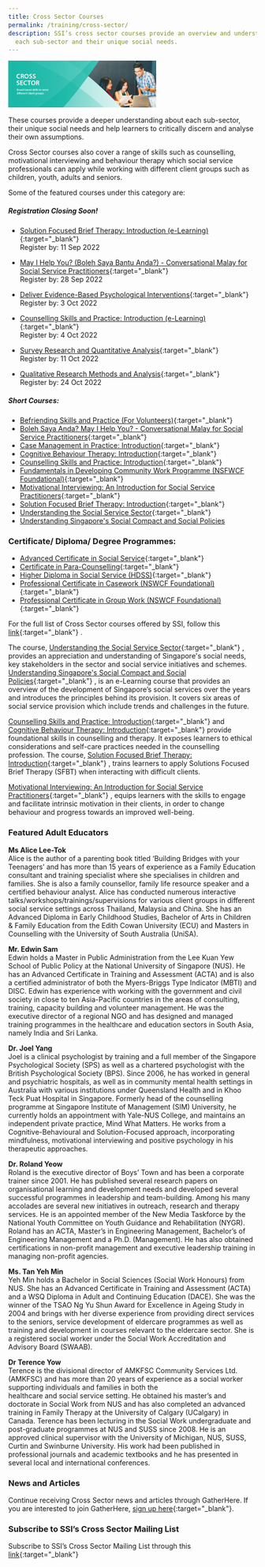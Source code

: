```yaml
---
title: Cross Sector Courses
permalink: /training/cross-sector/
description: SSI’s cross sector courses provide an overview and understanding of
  each sub-sector and their unique social needs.
---
```

![Social Service Institute (SSI) Singapore - Counselling, Motivational Interviewing & Behaviour Therapy Courses](/images/training/SSI_header-banner-757-x-239px1.jpg)

These courses provide a deeper understanding about each sub-sector, their unique social needs and help learners to critically discern and analyse their own assumptions.  
  
Cross Sector courses also cover a range of skills such as counselling, motivational interviewing and behaviour therapy which social service professionals can apply while working with different client groups such as children, youth, adults and seniors.  
  
Some of the featured courses under this category are:

##### **Registration Closing Soon!**
-   [Solution Focused Brief Therapy: Introduction (e-Learning)](https://iltms.ssi.gov.sg/registration/#/Course?coursecode=SCRS5279){:target="_blank"} <br> Register by: 11 Sep 2022

-   [May I Help You? (Boleh Saya Bantu Anda?) - Conversational Malay for Social Service Practitioners](https://iltms.ssi.gov.sg/registration/#/Course?coursecode=SCRS5647){:target="_blank"} <br> Register by: 28 Sep 2022
   
-   [Deliver Evidence-Based Psychological Interventions](https://iltms.ssi.gov.sg/registration/#/Course?coursecode=SCRS480){:target="_blank"} <br> Register by: 3 Oct 2022

-   [Counselling Skills and Practice: Introduction (e-Learning)](https://iltms.ssi.gov.sg/registration/#/Course?coursecode=SCRS5229){:target="_blank"} <br> Register by: 4 Oct 2022

-   [Survey Research and Quantitative Analysis](https://iltms.ssi.gov.sg/registration/#/Course?coursecode=NRES5270){:target="_blank"} <br> Register by: 11 Oct 2022

-   [Qualitative Research Methods and Analysis](https://iltms.ssi.gov.sg/registration/#/Course?coursecode=NRES5053){:target="_blank"} <br> Register by: 24 Oct 2022

##### **Short Courses:**

-   [Befriending Skills and Practice (For Volunteers)](https://iltms.ssi.gov.sg/registration/#/Course?coursecode=SVDM5311){:target="_blank"}   
-   [Boleh Saya Anda? May I Help You? - Conversational Malay for Social Service Practitioners](https://iltms.ssi.gov.sg/registration/#/Course?coursecode=SCRS5647){:target="_blank"}   
-   [Case Management in Practice: Introduction](https://iltms.ssi.gov.sg/registration/#/Course?coursecode=SCRS5228){:target="_blank"}   
-   [Cognitive Behaviour Therapy: Introduction](https://iltms.ssi.gov.sg/registration/#/Course?coursecode=SCYF5141){:target="_blank"}   
-   [Counselling Skills and Practice: Introduction](https://iltms.ssi.gov.sg/registration/#/Course?coursecode=SCRS5229){:target="_blank"}   
-   [Fundamentals in Developing Community Work Programme (NSFWCF Foundational)](https://iltms.ssi.gov.sg/registration/#/Course?coursecode=SCET159){:target="_blank"}   
-   [Motivational Interviewing: An Introduction for Social Service Practitioners](https://iltms.ssi.gov.sg/registration/#/Course?coursecode=SCYF5725){:target="_blank"}   
-   [Solution Focused Brief Therapy: Introduction](https://iltms.ssi.gov.sg/registration/#/Course?coursecode=SCRS5279){:target="_blank"}   
-   [Understanding the Social Service Sector](https://iltms.ssi.gov.sg/registration/#/Course?coursecode=SCET6-M){:target="_blank"} 
-  [Understanding Singapore's Social Compact and Social Policies](https://iltms.ssi.gov.sg/registration/#/Course?coursecode=SCRS400)

### **Certificate/ Diploma/ Degree Programmes:**

-   [Advanced Certificate in Social Service](/training/cet-programmes/advanced-certificate-in-social-service/){:target="_blank"}  
-   [Certificate in Para-Counselling](/training/cet-programmes/certificate-in-para-counselling/){:target="_blank"}     
-   [Higher Diploma in Social Service (HDSS)](/training/cet-programmes/higher-diploma-in-social-service/){:target="_blank"} 
-   [Professional Certificate in Casework (NSWCF Foundational)](/training/cet-programmes/professional-certificate-in-casework-(nswcf-foundational)/){:target="_blank"}   
-   [Professional Certificate in Group Work (NSWCF Foundational)](/training/cet-programmes/professional-certificate-in-group-work-(nswcf-foundational)/){:target="_blank"}   

For the full list of Cross Sector courses offered by SSI, follow this [link](https://iltms.ssi.gov.sg/registration#/Course){:target="_blank"}   .  
  
The course, [Understanding the Social Service Sector](https://iltms.ssi.gov.sg/registration/#/Course?coursecode=SCET6-M){:target="_blank"}   , provides an appreciation and understanding of Singapore's social needs, key stakeholders in the sector and social service initiatives and schemes. [Understanding Singapore's Social Compact and Social Policies](https://iltms.ssi.gov.sg/registration/#/Course?coursecode=SCRS400){:target="_blank"} , is an e-Learning course that provides an overview of the development of Singapore’s social services over the years and introduces the principles behind its provision. It covers six areas of social service provision which include trends and challenges in the future.  
  
[Counselling Skills and Practice: Introduction](https://iltms.ssi.gov.sg/registration/#/Course?coursecode=SCRS5229){:target="_blank"}    and [Cognitive Behaviour Therapy: Introduction](https://iltms.ssi.gov.sg/registration/#/Course?coursecode=SCYF5141){:target="_blank"}    provide foundational skills in counselling and therapy. It exposes learners to ethical considerations and self-care practices needed in the counselling profession. The course, [Solution Focused Brief Therapy: Introduction](https://iltms.ssi.gov.sg/registration/#/Course?coursecode=SCRS5279){:target="_blank"}   , trains learners to apply Solutions Focused Brief Therapy (SFBT) when interacting with difficult clients.

[Motivational Interviewing: An Introduction for Social Service Practitioners](https://iltms.ssi.gov.sg/registration/#/Course?coursecode=SCYF5725){:target="_blank"}   , equips learners with the skills to engage and facilitate intrinsic motivation in their clients, in order to change behaviour and progress towards an improved well-being.

### **Featured Adult Educators**

**Ms Alice Lee-Tok**  
Alice is the author of a parenting book titled ‘Building Bridges with your Teenagers’ and has more than 15 years of experience as a Family Education consultant and training specialist where she specialises in children and families. She is also a family counsellor, family life resource speaker and a certified behaviour analyst. Alice has conducted numerous interactive talks/workshops/trainings/supervisions for various client groups in different social service settings across Thailand, Malaysia and China. She has an Advanced Diploma in Early Childhood Studies, Bachelor of Arts in Children & Family Education from the Edith Cowan University (ECU) and Masters in Counselling with the University of South Australia (UniSA).  
  
**Mr. Edwin Sam**  
Edwin holds a Master in Public Administration from the Lee Kuan Yew School of Public Policy at the National University of Singapore (NUS). He has an Advanced Certificate in Training and Assessment (ACTA) and is also a certified administrator of both the Myers-Briggs Type Indicator (MBTI) and DISC. Edwin has experience with working with the government and civil society in close to ten Asia-Pacific countries in the areas of consulting, training, capacity building and volunteer management. He was the executive director of a regional NGO and has designed and managed training programmes in the healthcare and education sectors in South Asia, namely India and Sri Lanka.  
  
**Dr. Joel Yang**  
Joel is a clinical psychologist by training and a full member of the Singapore Psychological Society (SPS) as well as a chartered psychologist with the British Psychological Society (BPS). Since 2006, he has worked in general and psychiatric hospitals, as well as in community mental health settings in Australia with various institutions under Queensland Health and in Khoo Teck Puat Hospital in Singapore. Formerly head of the counselling programme at Singapore Institute of Management (SIM) University, he currently holds an appointment with Yale-NUS College, and maintains an independent private practice, Mind What Matters. He works from a Cognitive-Behavioural and Solution-Focused approach, incorporating mindfulness, motivational interviewing and positive psychology in his therapeutic approaches.  
  
**Dr. Roland Yeow**  
Roland is the executive director of Boys’ Town and has been a corporate trainer since 2001. He has published several research papers on organisational learning and development needs and developed several successful programmes in leadership and team-building. Among his many accolades are several new initiatives in outreach, research and therapy services. He is an appointed member of the New Media Taskforce by the National Youth Committee on Youth Guidance and Rehabilitation (NYGR). Roland has an ACTA, Master’s in Engineering Management, Bachelor’s of Engineering Management and a Ph.D. (Management). He has also obtained certifications in non-profit management and executive leadership training in managing non-profit agencies.  
  
**Ms. Tan Yeh Min**  
Yeh Min holds a Bachelor in Social Sciences (Social Work Honours) from NUS. She has an Advanced Certificate in Training and Assessment (ACTA) and a WSQ Diploma in Adult and Continuing Education (DACE). She was the winner of the TSAO Ng Yu Shun Award for Excellence in Ageing Study in 2004 and brings with her diverse experience from providing direct services to the seniors, service development of eldercare programmes as well as training and development in courses relevant to the eldercare sector. She is a registered social worker under the Social Work Accreditation and Advisory Board (SWAAB).  
  
**Dr Terence Yow**  
Terence is the divisional director of AMKFSC Community Services Ltd. (AMKFSC) and has more than 20 years of experience as a social worker supporting individuals and families in both the  
healthcare and social service setting. He obtained his master’s and doctorate in Social Work from NUS and has also completed an advanced training in Family Therapy at the University of Calgary (UCalgary) in Canada. Terence has been lecturing in the Social Work undergraduate and post-graduate programmes at NUS and SUSS since 2008. He is an approved clinical supervisor with the University of Michigan, NUS, SUSS, Curtin and Swinburne University. His work had been published in professional journals and academic textbooks and he has presented in several local and international conferences.

### **News and Articles**

Continue receiving Cross Sector news and articles through GatherHere. If you are interested to join GatherHere, [sign up here](https://go.gov.sg/gh-signup){:target="_blank"}.

### **Subscribe to SSI’s Cross Sector Mailing List**

Subscribe to SSI’s Cross Sector Mailing List through this [link](https://form.gov.sg/#!/62062a0f8cb95c001235e55d){:target="_blank"}